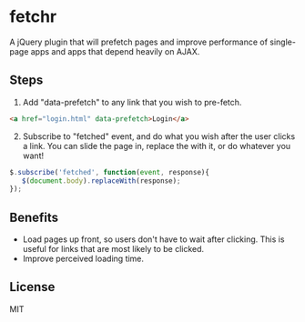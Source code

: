 # fetchr
   
   A jQuery plugin that will prefetch pages and improve performance of single-page apps and apps that depend heavily on AJAX.

## Steps

1) Add "data-prefetch" to any link that you wish to pre-fetch.  

```html
<a href="login.html" data-prefetch>Login</a>
```

2) Subscribe to "fetched" event, and do what you wish after the user clicks a link.  You can slide the page in, replace the <body> with it, or do whatever you want!

```js
$.subscribe('fetched', function(event, response){
   $(document.body).replaceWith(response);
});
```

## Benefits

- Load pages up front, so users don't have to wait after clicking.  This is useful for links that are most likely to be clicked.
- Improve perceived loading time.

## License

  MIT